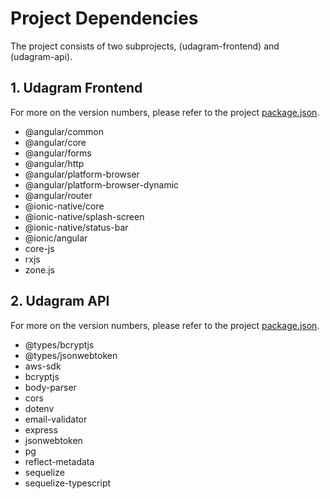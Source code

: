 # Project Dependencies

The project consists of two subprojects, (udagram-frontend) and (udagram-api).

## 1. Udagram Frontend

For more on the version numbers, please refer to the project [package.json](../../udagram-frontend/package.json).

- @angular/common
- @angular/core
- @angular/forms
- @angular/http
- @angular/platform-browser
- @angular/platform-browser-dynamic
- @angular/router
- @ionic-native/core
- @ionic-native/splash-screen
- @ionic-native/status-bar
- @ionic/angular
- core-js
- rxjs
- zone.js

## 2. Udagram API

For more on the version numbers, please refer to the project [package.json](../../udagram-api/package.json).

- @types/bcryptjs
- @types/jsonwebtoken
- aws-sdk
- bcryptjs
- body-parser
- cors
- dotenv
- email-validator
- express
- jsonwebtoken
- pg
- reflect-metadata
- sequelize
- sequelize-typescript